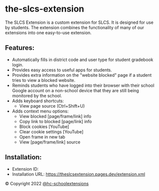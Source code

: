 # the-slcs-extension

The SLCS Extension is a custom extension for SLCS. It is designed for use by students. The extension combines the functionality of many of our extensions into one easy-to-use extension. 

## Features:
- Automatically fills in district code and user type for student gradebook login.
- Provides easy access to useful apps for students.
- Provides extra information on the "website blocked" page if a student tries to view a blocked website.
- Reminds students who have logged into their browser with their school Google account on a non-school device that they are still being monitored by the school.
- Adds keyboard shortcuts: 
    - View page source (Ctrl+Shift+U)
- Adds context menu options: 
    - View blocked [page/frame/link] info
    - Copy link to blocked [page/link] info
    - Block cookies [YouTube]
    - Clear cookie settings [YouTube]
    - Open frame in new tab
    - View [page/frame/link] source

## Installation:
- Extension ID: 
- Installation URL: https://theslcsextension.pages.dev/extension.xml

&copy; Copyright 2022 [@hc-schoolextensions](https://github.dev/hc-schoolextensions/ '@hc-schoolextensions')
